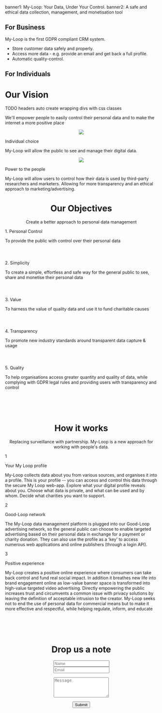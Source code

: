 banner1: My-Loop: Your Data, Under Your Control.
banner2: A safe and ethical data collection, management, and monetisation tool


## For Business

My-Loop is the first GDPR compliant CRM system. 

 - Store customer data safely and properly.
 - Access more data - e.g. provide an email and get back a full profile.
 - Automatic quality-control.

## For Individuals


# Our Vision 
TODO headers auto create wrapping divs with css classes

We'll empower people to easily control their personal data and to make the internet a more positive place

<div class="row">
	<div class="col-md-offset-2 col-md-8">
		<div class="col-md-offset-2 col-md-3">
			<center>
				<img src="img/hands.folded.jpg" class="img-fit">
			</center>
		</div>
		<div class="col-md-offset-1 col-md-6 white-inset-with-border">
			<p class="heading">Individual choice</p>
			<p class="inset-text">
				My-Loop will allow the public to see and manage their digital data.
			</p>
		</div>
	</div>
</div>

<div class="soft-white col-md-12">
	<div class="col-md-offset-2 col-md-8">
		<div class="col-md-offset-2 col-md-3">
			<center>
				<img src="img/cameras.on.wall.jpg" class="img-fit">
			</center>
		</div>
		<div class="col-md-offset-1 col-md-6 white-inset-with-border">
			<p class="heading">Power to the people</p>
			<p class="inset-text">
				My-Loop will allow users to control how their data is used by third-party researchers and marketers.  Allowing for more transparency and an ethical approach to marketing/advertising.
			</p>
		</div>
	</div>
</div>

<div class="old-radio col-md-12" id="objectives">
	<center>
		<H1 class="white-text">Our Objectives</H1>
	</center>
	<div class="col-md-12">
		<center>
			<p class="white-text heading">Create a better approach to personal data management</p>
		</center>
	</div>
	<div class="col-md-12">
		<div class="white-inset col-md-offset-3 col-md-6">
			<p class="heading">1. Personal Control</p>
			<p class="objective-content">
				To provide the public with control over their personal data
			</p>
		</div>
		<!-- Cheap Vertical Space -->
		<div class="col-md-12" style="height:2em;">
		</div>
		<!-- End of Cheap Vertical Space -->
		<div class="white-inset col-md-offset-3 col-md-6">
			<p class="heading">2. Simplicity</p>
			<p class="objective-content">
				To create a simple, effortless and safe way for the general public to see, share and monetise their personal data
			</p>
		</div>
		<!-- Cheap Vertical Space -->
		<div class="col-md-12" style="height:2em;">
		</div>
		<!-- End of Cheap Vertical Space -->
		<div class="white-inset col-md-offset-3 col-md-6">
			<p class="heading">3. Value</p>
			<p class="objective-content">
				To harness the value of quality data and use it to fund charitable causes
			</p>
		</div>
		<!-- Cheap Vertical Space -->
		<div class="col-md-12" style="height:2em;">
		</div>
		<!-- End of Cheap Vertical Space -->
		<div class="white-inset col-md-offset-3 col-md-6">
			<p class="heading">4. Transparency</p>
			<p class="objective-content">
				To promote new industry standards around transparent data capture &amp; usage
			</p>
		</div>
		<!-- Cheap Vertical Space -->
		<div class="col-md-12" style="height:2em;">
		</div>
		<!-- End of Cheap Vertical Space -->
		<div class="white-inset col-md-offset-3 col-md-6">
			<p class="heading">5. Quality</p>
			<p class="objective-content">
				To help organisations access greater quantity and quality of data, while complying with GDPR legal rules and providing users with transparency and control
			</p>
		</div>
	</div>
	<!-- Cheap Vertical Space -->
	<div class="col-md-12" style="height:2em;">
	</div>
	<!-- End of Cheap Vertical Space -->
</div>
<!-- Cheap Vertical Space -->
<div class="soft-white col-md-12" style="height:2em;">
</div>
<!-- End of Cheap Vertical Space -->
<div class="soft-white col-md-12" id="how">
	<center>
		<H1>How it works</H1>
	</center>
	<center>
		<p class="pink-text">
			Replacing surveillance with partnership. My-Loop is a new approach for working with people's data.
		</p>
	</center>
	<div class="col-md-offset-4 col-md-4">
		<div class="col-md-2">
			<p class="number-with-border">
				1
			</p>
		</div>
		<div class="col-md-10">
			<p class="heading">Your My Loop profile</p>
			<p>
				My-Loop collects data about you from various sources, and organises it into a profile. This is your profile -- you can access and control this data through the secure My Loop web-app. Explore what your digital profile reveals about you. Choose what data is private, and what can be used and by whom. Decide what charities you want to support.
			</p>
		</div>
		<!-- Left border deliminator -->
		<div class="left-border col-md-2">
		</div>
		<div class="col-md-10">
		</div>
		<!-- End left border deliminator -->
		<div class="col-md-2">
			<p class="number-with-border">
				2
			</p>
		</div>
		<div class="col-md-10">
			<p class="heading">Good-Loop network</p>
			<p>
				The My-Loop data management platform is plugged into our Good-Loop advertising network, so the general public can choose to enable targeted advertising based on their personal data in exchange for a payment or charity donation. They can also use the profile as a ‘key’ to access numerous web applications and online publishers (through a login API).
			</p>
		</div>
		<!-- Left border deliminator -->
		<div class="left-border col-md-2">
		</div>
		<div class="col-md-10">
		</div>
		<!-- End left border deliminator -->
		<div class="col-md-2">
			<p class="number-with-border">
				3
			</p>
		</div>
		<div class="col-md-10">
			<p class="heading">Positive experience</p>
			<p>
				My-Loop creates a positive online experience where consumers can take back control and fund real social impact. In addition it breathes new life into brand engagement online as low-value banner space is transformed into high-value targeted video advertising. Directly empowering the public increases trust and circumvents a common issue with privacy solutions by leaving the definition of acceptable intrusion to the creator. My-Loop seeks not to end the use of personal data for commercial means but to make it more effective and respectful, while helping regulate, inform, and educate
			</p>
		</div>
	</div>
</div>
<!-- Cheap Vertical Space -->
<div class="soft-white col-md-12" style="height:2em;">
</div>
<!-- End of Cheap Vertical Space -->
<div class="col-md-12 ferriswheel-bg" id="contact">
	<!-- Cheap Vertical Space -->
	<div class="col-md-12" style="height:2em;">
	</div>
	<!-- End of Cheap Vertical Space -->
	<div class="col-md-offset-2 col-md-8">
		<center>
			<H1 class="white-text">Drop us a note</H1>
		</center>
	</div>
	<iframe style="display:none" name="contact-iframe">
	</iframe>
	<center>
		<div class="row">
			<form class="contact" action="php/mailer.php" target="contact-iframe" method="post" id="contactform">
				<div class="col-md-offset-4 col-md-4">
					<div class="col-md-offset-3 col-md-6">
						<span class="thankyoufield" id="sendclickresult"></span>
					</div>
					<div class="form-group">
						<input class="col-md-5" type="text" name="name" id="namefield" placeholder="Name" required class="form-control">
						<div class="help-block with-errors">
						</div>
						<div class="col-md-2">
						</div>
						<input class="col-md-5" type="email" name="email" id="emailfield" placeholder="Email" required class="form-control">
						<div class="help-block with-errors">
						</div>
						<!-- Cheap Vertical Space -->
						<div class="col-md-12" style="height:1em;">
						</div>
						<!-- End of Cheap Vertical Space -->
						<textarea rows="4" placeholder="Message" required class="form-control" id="messagefield" name="message"></textarea>
						<!-- Cheap Vertical Space -->
						<div class="col-md-12" style="height:1em;">
						</div>
						<!-- End of Cheap Vertical Space -->
						<center>
							<button class="jumbotron-btn btn" type="submit" id="sendcontactform">Submit</button>
						</center>
					</div>
				</div>
			</form>
		</div>
	</center>
</div>